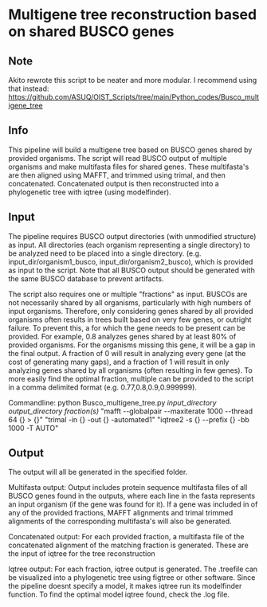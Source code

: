# Multigene tree reconstruction based on shared BUSCO genes
## Note
Akito rewrote this script to be neater and more modular. I recommend using that instead: 
https://github.com/ASUQ/OIST_Scripts/tree/main/Python_codes/Busco_multigene_tree

## Info
This pipeline will build a multigene tree based on BUSCO genes shared by provided organisms. The script will read BUSCO output of multiple organisms and make 
multifasta files for shared genes. These multifasta's are then aligned using MAFFT, and trimmed using trimal, and then concatenated. Concatenated output is then 
reconstructed into a phylogenetic tree with iqtree (using modelfinder). 

## Input
The pipeline requires BUSCO output directories (with unmodified structure) as input. All directories (each organism representing a single directory) to be analyzed need to be placed into a single directory. 
(e.g. input_dir/organism1_busco, input_dir/organism2_busco), which is provided as input to the script. Note that all BUSCO output should be generated with the same BUSCO database to prevent artifacts. 

The script also requires one or multiple "fractions" as input. BUSCOs are not necessarily shared by all organisms, particularly with high numbers of input organisms. 
Therefore, only considering genes shared by all provided organisms often results in trees built based on very few genes, or outright failure. To prevent this, 
a for which the gene needs to be present can be provided. 
For example, 0.8 analyzes genes shared by at least 80% of provided organisms. For the organisms missing this gene, it will be a gap in the final output. 
A fraction of 0 will result in analyzing every gene (at the cost of generating many gaps), and a fraction of 1 will result in only analyzing genes shared by all organisms (often resulting in few genes). To more easily find the optimal fraction, multiple can be provided to the script in a comma delimited format (e.g. 0.77,0.8,0.9,0.999999). 

Commandline:
python Busco_multigene_tree.py _input_directory_ _output_directory_ _fraction(s)_ "mafft --globalpair --maxiterate 1000 --thread 64 {} > {}" "trimal -in {} -out {} -automated1" "iqtree2 -s {} --prefix {} -bb 1000 -T AUTO"
## Output
The output will all be generated in the specified folder. 

Multifasta output:
Output includes protein sequence multifasta files of all BUSCO genes found in the outputs, where each line in the fasta represents an input organism (if the gene was found for it). If a gene was included in of any of the provided fractions, MAFFT alignments and trimal trimmed alignments of the corresponding multifasta's will also be generated. 

Concatenated output:
For each provided fraction, a multifasta file of the concatenated alignment of the matching fraction is generated. These are the input of iqtree for the tree reconstruction

Iqtree output:
For each fraction, iqtree output is generated. The .treefile can be visualized into a phylogenetic tree using figtree or other software. Since the pipeline doesnt specify a model, it makes iqtree run
its modelfinder function. To find the optimal model iqtree found, check the .log file. 


